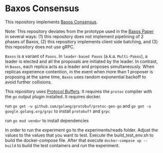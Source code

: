 # Baxos Consensus

This repository implements [Baxos Consensus](https://arxiv.org/abs/2204.10934).

Note: This repository deviates from the prototype used in the [Baxos Paper](https://arxiv.org/abs/2204.10934) in 
several ways: (1) this repository does not implement pipelining of 2 phases of Baxos,
(2) this repository implements client side batching, and (3) this repository does not use gRPC.

```Baxos``` is a variant of ```Paxos```. 
In ```leader-based Paxos``` (a.k.a. ```Multi-Paxos```), a leader is elected and all the proposals are initiated by the leader.
In contrast, in ```Baxos```, each replica acts as a leader and proposes simultaneously.
When replicas experience contention, in the event when more than 1 proposer is proposing at the same time, ```Baxos``` uses
random exponential backoff to avoid further collisions.

This repository uses [Protocol Buffers](https://developers.google.com/protocol-buffers/).
It requires the ```protoc``` compiler with the ```go``` output plugin installed.
It requires docker.

run ```go get -u github.com/golang/protobuf/protoc-gen-go``` and ```go get -u google.golang.org/grpc``` to install ```protobuff``` and ```grpc```

run ```go mod vendor``` to install dependencies

In order to run the experiment go to the experiments/reads folder. Adjust the values to the values that you want to test. Execute the build_test_env.sh to build the docker-compose file.
After that execute ```docker-compose up --build``` to build the test containers and run the experiment.
